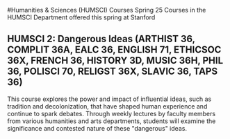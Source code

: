 #Humanities & Sciences (HUMSCI) Courses Spring 25
Courses in the HUMSCI Department offered this spring at Stanford
## HUMSCI 2: Dangerous Ideas (ARTHIST 36, COMPLIT 36A, EALC 36, ENGLISH 71, ETHICSOC 36X, FRENCH 36, HISTORY 3D, MUSIC 36H, PHIL 36, POLISCI 70, RELIGST 36X, SLAVIC 36, TAPS 36)
This course explores the power and impact of influential ideas, such as tradition and decolonization, that have shaped human experience and continue to spark debates. Through weekly lectures by faculty members from various humanities and arts departments, students will examine the significance and contested nature of these "dangerous" ideas.